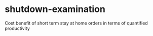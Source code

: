 # shutdown-examination
Cost benefit of short term stay at home orders in terms of quantified productivity
